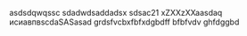 asdsdqwqssc
sdadwdsaddadsx
sdsac21
xZXXzXXaasdaq
исиавпвscdaSASasad
grdsfvcbxfbfxdgbdff
bfbfvdv
ghfdggbd
